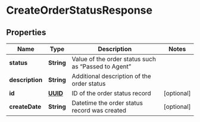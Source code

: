 
# CreateOrderStatusResponse

## Properties
Name | Type | Description | Notes
------------ | ------------- | ------------- | -------------
**status** | **String** | Value of the order status such as “Passed to Agent” | 
**description** | **String** | Additional description of the order status | 
**id** | [**UUID**](UUID.md) | ID of the order status record |  [optional]
**createDate** | **String** | Datetime the order status record was created |  [optional]



